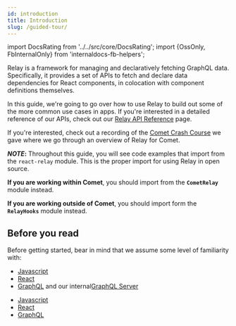 ```yaml
---
id: introduction
title: Introduction
slug: /guided-tour/
---
```


import DocsRating from '../../src/core/DocsRating';
import {OssOnly, FbInternalOnly} from 'internaldocs-fb-helpers';


Relay is a framework for managing and declaratively fetching GraphQL data. Specifically, it provides a set of APIs to fetch and declare data dependencies for React components, in colocation with component definitions themselves.

In this guide, we're going to go over how to use Relay to build out some of the more common use cases in apps. If you're interested in a detailed reference of our APIs, check out our [Relay API Reference](../api-reference/use-fragment/) page.

<FbInternalOnly>

If you're interested, check out a recording of the [Comet Crash Course](https://our.intern.facebook.com/intern/hacktv/view/353518198804550/) we gave where we go through an overview of Relay for Comet.

**_NOTE_:** Throughout this guide, you will see code examples that import from the `react-relay` module. This is the proper import for using Relay in open source.

**If you are working within Comet**, you should import from the **`CometRelay`** module instead.

**If you are working outside of Comet**, you should import form the **`RelayHooks`** module instead.

</FbInternalOnly>

## Before you read

Before getting started, bear in mind that we assume some level of familiarity with:

<FbInternalOnly>

* [Javascript](https://our.internmc.facebook.com/intern/wiki/JavaScript/)
* [React](https://our.internmc.facebook.com/intern/wiki/ReactGuide/)
* [GraphQL](https://our.internmc.facebook.com/intern/wiki/GraphQL/) and our internal[GraphQL Server](https://our.internmc.facebook.com/intern/wiki/Graphql-for-hack-developers/)

</FbInternalOnly>

<OssOnly>

* [Javascript](https://felix-kling.de/jsbasics/)
* [React](https://reactjs.org/docs/getting-started.html)
* [GraphQL](https://graphql.org/learn/)

</OssOnly>


<DocsRating />

